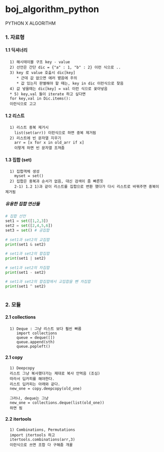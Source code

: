 # boj_algorithm_python
PYTHON X ALGORITHM  
### 1. 자료형  
#### 1.1 딕셔너리
      1) 해시테이블 구조 key - value
      2) 선언은 간단 dic = {"a" : 1, "b" : 2} 이런 식으로 ..
      3) key 로 value 호출시 dic[key]
         * 근데 값 없으면 에러 뱉음에 주의
         * 값 있는지 판별해야 할 때는, key in dic 이런식으로 찾음
      4) 값 넣을때는 dic[key] = val 이런 식으로 꽂아넣음  
      * 5) key,val 둘이 iterate 하고 싶다면
      for key,val in Dic.items(): 
      이런식으로 고고
      
#### 1.2 리스트 
      1) 리스트 중복 제거시 
        list(set(arr)) 이런식으로 하면 중복 제거됨
      2) 리스트에 빈 문자열 지우기
        arr = [x for x in old_arr if x] 
        이렇게 하면 빈 문자열 조져줌
        
#### 1.3 집합 (set)
      1) 집합객체 생성 
        myset = set()
      2) 집합은 중복과 순서가 없음, 대신 검색이 좀 빠른듯
        2-1) 1.2 1)과 같이 리스트를 집합으로 변환 했다가 다시 리스트로 바꿔주면 중복이 제거됨

##### 유용한 집합 연산들
~~~python
# 집합 선언
set1 = set([1,2,3])
set2 = set([2,4,5,6])
set3 = set() # 공집합
 
# set1과 set2의 교집합
print(set1 & set2)
 
# set1과 set2의 합집합
print(set1 | set2)
 
# set1과 set2의 차집합
print(set1 - set2)

# set1과 set2의 합집합에서 교집합을 뺀 차집합
print(set1 ^ set2)
  
~~~

### 2. 모듈  
#### 2.1 collections
      1) Deque : 그냥 리스트 보다 훨씬 빠름 
         import collections
         queue = deque([])
         queue.append(sth)
         queue.popleft()
         
#### 2.1 copy
      1) Deepcopy
      리스트 그냥 복사했다가는 제대로 복사 안먹음 (조심)
      따라서 딥카피를 해야한다.
      리스트 딥카피는 아래와 같다.
      new_one = copy.deepcopy(old_one)
      
      그러나, deque는 그냥 
      new_one = collections.deque(list(old_one)) 
      하면 됨
      
#### 2.2 itertools
      1) Combinations, Permutations
      import itertools 하고
      itertools.combinations(arr,3) 
      이런식으로 쓰면 조합 다 구해줌 개꿀